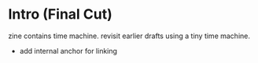 # Intro (Final Cut)
zine contains time machine. revisit earlier drafts using a tiny time machine.

- add internal anchor for linking
